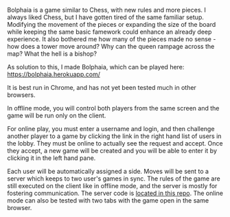Bolphaia is a game similar to Chess, with new rules and more pieces. I always liked Chess, but I have gotten tired of the same familiar setup. Modifying the movement of the pieces or expanding the size of the board while keeping the same basic famework could enhance an already deep experience. It also bothered me how many of the pieces made no sense - how does a tower move around? Why can the queen rampage across the map? What the hell is a bishop?

As solution to this, I made Bolphaia, which can be played here:
https://bolphaia.herokuapp.com/

It is best run in Chrome, and has not yet been tested much in other browsers.

In offline mode, you will control both players from the same screen and the game will be run only on the client.

For online play, you must enter a username and login, and then challenge another player to a game by clicking the link in the right hand list of users in the lobby. They must be online to actually see the request and accept. Once they accept, a new game will be created and you will be able to enter it by clicking it in the left hand pane. 

Each user will be automatically assigned a side. Moves will be sent to a server which keeps to two user's games in sync. The rules of the game are still executed on the client like in offline mode, and the server is mostly for fostering communication. The server code is [located in this repo](https://github.com/methoil/bolphaia-backend). The online mode can also be tested with two tabs with the game open in the same browser. 
